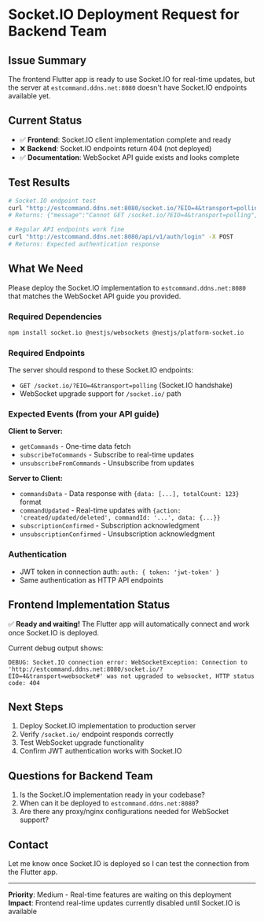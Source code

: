 # Socket.IO Deployment Request for Backend Team

## Issue Summary
The frontend Flutter app is ready to use Socket.IO for real-time updates, but the server at `estcommand.ddns.net:8080` doesn't have Socket.IO endpoints available yet.

## Current Status
- ✅ **Frontend**: Socket.IO client implementation complete and ready
- ❌ **Backend**: Socket.IO endpoints return 404 (not deployed)
- ✅ **Documentation**: WebSocket API guide exists and looks complete

## Test Results
```bash
# Socket.IO endpoint test
curl "http://estcommand.ddns.net:8080/socket.io/?EIO=4&transport=polling"
# Returns: {"message":"Cannot GET /socket.io/?EIO=4&transport=polling","error":"Not Found","statusCode":404}

# Regular API endpoints work fine
curl "http://estcommand.ddns.net:8080/api/v1/auth/login" -X POST
# Returns: Expected authentication response
```

## What We Need
Please deploy the Socket.IO implementation to `estcommand.ddns.net:8080` that matches the WebSocket API guide you provided.

### Required Dependencies
```bash
npm install socket.io @nestjs/websockets @nestjs/platform-socket.io
```

### Required Endpoints
The server should respond to these Socket.IO endpoints:
- `GET /socket.io/?EIO=4&transport=polling` (Socket.IO handshake)
- WebSocket upgrade support for `/socket.io/` path

### Expected Events (from your API guide)
**Client to Server:**
- `getCommands` - One-time data fetch
- `subscribeToCommands` - Subscribe to real-time updates  
- `unsubscribeFromCommands` - Unsubscribe from updates

**Server to Client:**
- `commandsData` - Data response with `{data: [...], totalCount: 123}` format
- `commandUpdated` - Real-time updates with `{action: 'created/updated/deleted', commandId: '...', data: {...}}`
- `subscriptionConfirmed` - Subscription acknowledgment
- `unsubscriptionConfirmed` - Unsubscription acknowledgment

### Authentication
- JWT token in connection auth: `auth: { token: 'jwt-token' }`
- Same authentication as HTTP API endpoints

## Frontend Implementation Status
✅ **Ready and waiting!** The Flutter app will automatically connect and work once Socket.IO is deployed.

Current debug output shows:
```
DEBUG: Socket.IO connection error: WebSocketException: Connection to 'http://estcommand.ddns.net:8080/socket.io/?EIO=4&transport=websocket#' was not upgraded to websocket, HTTP status code: 404
```

## Next Steps
1. Deploy Socket.IO implementation to production server
2. Verify `/socket.io/` endpoint responds correctly
3. Test WebSocket upgrade functionality
4. Confirm JWT authentication works with Socket.IO

## Questions for Backend Team
1. Is the Socket.IO implementation ready in your codebase?
2. When can it be deployed to `estcommand.ddns.net:8080`?
3. Are there any proxy/nginx configurations needed for WebSocket support?

## Contact
Let me know once Socket.IO is deployed so I can test the connection from the Flutter app.

---
**Priority**: Medium - Real-time features are waiting on this deployment
**Impact**: Frontend real-time updates currently disabled until Socket.IO is available
